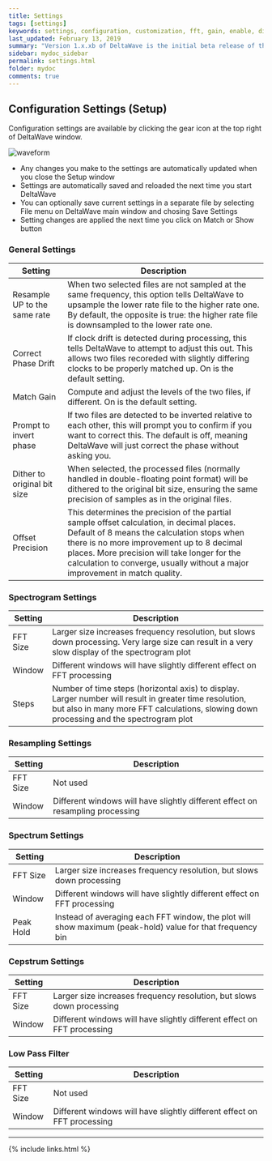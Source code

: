 ```yaml
---
title: Settings
tags: [settings]
keywords: settings, configuration, customization, fft, gain, enable, disable
last_updated: February 13, 2019
summary: "Version 1.x.xb of DeltaWave is the initial beta release of this software. Use at your own risk!"
sidebar: mydoc_sidebar
permalink: settings.html
folder: mydoc
comments: true
---
```


## Configuration Settings (Setup)

Configuration settings are available by clicking the gear icon at the top right of DeltaWave window.

![waveform](images/img6.png)

* Any changes you make to the settings are automatically updated when you close the Setup window
* Settings are automatically saved and reloaded the next time you start DeltaWave
* You can optionally save current settings in a separate file by selecting File menu on DeltaWave main window and chosing Save Settings
* Setting changes are applied the next time you click on Match or Show button

### General Settings

Setting  | Description
-------- | -----------
Resample UP to the same rate | When two selected files are not sampled at the same frequency, this option tells DeltaWave to upsample the lower rate file to the higher rate one. By default, the opposite is true: the higher rate file is downsampled to the lower rate one.
Correct Phase Drift | If clock drift is detected during processing, this tells DeltaWave to attempt to adjust this out. This allows two files recoreded with slightly differing clocks to be properly matched up. On is the default setting.
Match Gain | Compute and adjust the levels of the two files, if different. On is the default setting.
Prompt to invert phase | If two files are detected to be inverted relative to each other, this will prompt you to confirm if you want to correct this. The default is off, meaning DeltaWave will just correct the phase without asking you.
Dither to original bit size | When selected, the processed files (normally handled in double-floating point format) will be dithered to the original bit size, ensuring the same precision of samples as in the original files.
Offset Precision | This determines the precision of the partial sample offset calculation, in decimal places. Default of 8 means the calculation stops when there is no more improvement up to 8 decimal places. More precision will take longer for the calculation to converge, usually without a major improvement in match quality. 

### Spectrogram Settings

Setting  | Description
-------- | -----------
FFT Size | Larger size increases frequency resolution, but slows down processing. Very large size can result in a very slow display of the spectrogram plot
Window   | Different windows will have slightly different effect on FFT processing
Steps    | Number of time steps (horizontal axis) to display. Larger number will result in greater time resolution, but also in many more FFT calculations, slowing down processing and the spectrogram plot


### Resampling Settings

Setting  | Description
-------- | -----------
FFT Size | Not used
Window   | Different windows will have slightly different effect on resampling processing


### Spectrum Settings

Setting  | Description
-------- | -----------
FFT Size | Larger size increases frequency resolution, but slows down processing 
Window   | Different windows will have slightly different effect on FFT processing
Peak Hold |  Instead of averaging each FFT window, the plot will show maximum (peak-hold) value for that frequency bin

### Cepstrum Settings

Setting  | Description
-------- | -----------
FFT Size | Larger size increases frequency resolution, but slows down processing 
Window   | Different windows will have slightly different effect on FFT processing

### Low Pass Filter

Setting  | Description
-------- | -----------
FFT Size | Not used 
Window   | Different windows will have slightly different effect on FFT processing

___
{% include links.html %}
